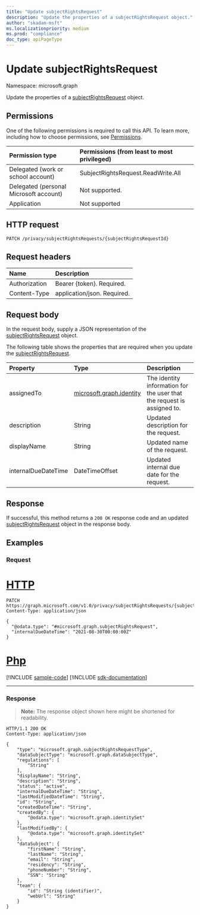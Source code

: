 ```yaml
---
title: "Update subjectRightsRequest"
description: "Update the properties of a subjectRightsRequest object."
author: "skadam-msft"
ms.localizationpriority: medium
ms.prod: "compliance"
doc_type: apiPageType
---
```


# Update subjectRightsRequest
Namespace: microsoft.graph

Update the properties of a [subjectRightsRequest](../resources/subjectRightsRequest.md) object.

## Permissions
One of the following permissions is required to call this API. To learn more, including how to choose permissions, see [Permissions](/graph/permissions-reference).

|Permission type|Permissions (from least to most privileged)|
|:---|:---|
|Delegated (work or school account)|SubjectRightsRequest.ReadWrite.All|
|Delegated (personal Microsoft account)|Not supported.|
|Application|Not supported|

## HTTP request

<!-- {
  "blockType": "ignored"
}
-->
``` http
PATCH /privacy/subjectRightsRequests/{subjectRightsRequestId}
```

## Request headers
|Name|Description|
|:---|:---|
|Authorization|Bearer {token}. Required.|
|Content-Type|application/json. Required.|

## Request body
In the request body, supply a JSON representation of the [subjectRightsRequest](../resources/subjectRightsRequest.md) object.

The following table shows the properties that are required when you update the [subjectRightsRequest](../resources/subjectRightsRequest.md).

|Property|Type|Description|
|:---|:---|:---|
|assignedTo|[microsoft.graph.identity](../resources/identity.md)|The identity information for the user that the request is assigned to.|
|description|String|Updated description for the request.|
|displayName|String|Updated name of the request.|
|internalDueDateTime|DateTimeOffset|Updated internal due date for the request.|

## Response

If successful, this method returns a `200 OK` response code and an updated [subjectRightsRequest](../resources/subjectRightsRequest.md) object in the response body.

## Examples

### Request

# [HTTP](#tab/http)
<!-- {
  "blockType": "request",
  "name": "update_subjectRightsRequest"
}
-->
``` http
PATCH https://graph.microsoft.com/v1.0/privacy/subjectRightsRequests/{subjectRightsRequestId}
Content-Type: application/json

{
  "@odata.type": "#microsoft.graph.subjectRightsRequest",
  "internalDueDateTime": "2021-08-30T00:00:00Z"
}
```

# [Php](#tab/php)
[!INCLUDE [sample-code](../includes/snippets/php/update-subjectrightsrequest-php-snippets.md)]
[!INCLUDE [sdk-documentation](../includes/snippets/snippets-sdk-documentation-link.md)]

---


### Response
>**Note:** The response object shown here might be shortened for readability.
<!-- {
  "blockType": "response",
  "truncated": true,
  "@odata.type": "microsoft.graph.subjectRightsRequest"
}
-->
``` http
HTTP/1.1 200 OK
Content-Type: application/json

{
    "type": "microsoft.graph.subjectRightsRequestType",
    "dataSubjectType": "microsoft.graph.dataSubjectType",
    "regulations": [
        "String"
    ],
    "displayName": "String",
    "description": "String",
    "status": "active",
    "internalDueDateTime": "String",
    "lastModifiedDateTime": "String",
    "id": "String",
    "createdDateTime": "String",
    "createdBy": {
        "@odata.type": "microsoft.graph.identitySet"
    },
    "lastModifiedBy": {
        "@odata.type": "microsoft.graph.identitySet"
    },
    "dataSubject": {
        "firstName": "String",
        "lastName": "String",
        "email": "String",
        "residency": "String",
        "phoneNumber": "String",
        "SSN": "String"
    },
    "team": {
        "id": "String (identifier)",
        "webUrl": "String"
    }
}
```

